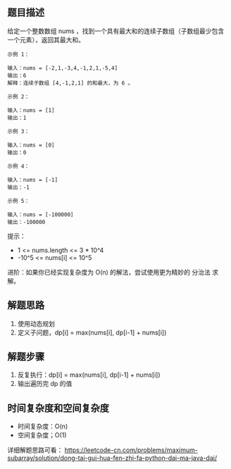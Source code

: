 ## 题目描述

给定一个整数数组 nums ，找到一个具有最大和的连续子数组（子数组最少包含一个元素），返回其最大和。
```
示例 1：

输入：nums = [-2,1,-3,4,-1,2,1,-5,4]
输出：6
解释：连续子数组 [4,-1,2,1] 的和最大，为 6 。
```
```
示例 2：

输入：nums = [1]
输出：1
```
```
示例 3：

输入：nums = [0]
输出：0
```
```
示例 4：

输入：nums = [-1]
输出：-1
```
```
示例 5：

输入：nums = [-100000]
输出：-100000
```

提示：

+ 1 <= nums.length <= 3 * 10^4
+ -10^5 <= nums[i] <= 10^5

进阶：如果你已经实现复杂度为 O(n) 的解法，尝试使用更为精妙的 分治法 求解。

## 解题思路

1. 使用动态规划
2. 定义子问题，dp[i] = max(nums[i], dp[i-1] + nums[i])

## 解题步骤

1. 反复执行：dp[i] = max(nums[i], dp[i-1] + nums[i])
2. 输出遍历完 dp 的值

## 时间复杂度和空间复杂度

+ 时间复杂度：O(n)
+ 空间复杂度；O(1)

详细解题思路可看：
https://leetcode-cn.com/problems/maximum-subarray/solution/dong-tai-gui-hua-fen-zhi-fa-python-dai-ma-java-dai/